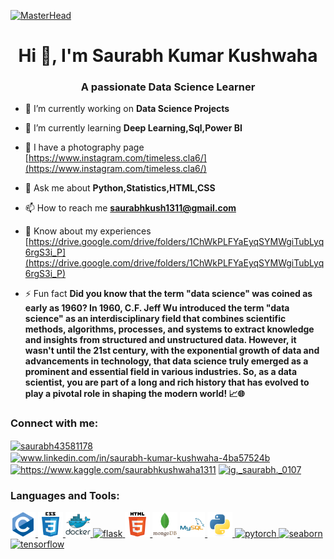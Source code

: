 [![MasterHead](https://media.licdn.com/dms/image/C4D12AQGD_su1k14bYA/article-cover_image-shrink_600_2000/0/1583217311227?e=2147483647&v=beta&t=s_7cvkGjyfNTp2x6mnsiPFUfbPhWyvnMIavE_na62bE)](https://Avaneesh-Pathak.io)
<h1 align="center">Hi 👋, I'm Saurabh Kumar Kushwaha</h1>
<h3 align="center">A passionate Data Science Learner</h3>

- 🔭 I’m currently working on **Data Science Projects**

- 🌱 I’m currently learning **Deep Learning,Sql,Power BI**

- 📝 I have a photography page [https://www.instagram.com/timeless.cla6/](https://www.instagram.com/timeless.cla6/)

- 💬 Ask me about **Python,Statistics,HTML,CSS**

- 📫 How to reach me **saurabhkush1311@gmail.com**

- 📄 Know about my experiences [https://drive.google.com/drive/folders/1ChWkPLFYaEyqSYMWgiTubLyq6rgS3i_P](https://drive.google.com/drive/folders/1ChWkPLFYaEyqSYMWgiTubLyq6rgS3i_P)

- ⚡ Fun fact **Did you know that the term "data science" was coined as early as 1960? In 1960, C.F. Jeff Wu introduced the term "data science" as an interdisciplinary field that combines scientific methods, algorithms, processes, and systems to extract knowledge and insights from structured and unstructured data. However, it wasn't until the 21st century, with the exponential growth of data and advancements in technology, that data science truly emerged as a prominent and essential field in various industries. So, as a data scientist, you are part of a long and rich history that has evolved to play a pivotal role in shaping the modern world! 📈🌐**

<h3 align="left">Connect with me:</h3>
<p align="left">
<a href="https://twitter.com/saurabh43581178" target="blank"><img align="center" src="https://raw.githubusercontent.com/rahuldkjain/github-profile-readme-generator/master/src/images/icons/Social/twitter.svg" alt="saurabh43581178" height="30" width="40" /></a>
<a href="https://linkedin.com/in/www.linkedin.com/in/saurabh-kumar-kushwaha-4ba57524b" target="blank"><img align="center" src="https://raw.githubusercontent.com/rahuldkjain/github-profile-readme-generator/master/src/images/icons/Social/linked-in-alt.svg" alt="www.linkedin.com/in/saurabh-kumar-kushwaha-4ba57524b" height="30" width="40" /></a>
<a href="https://kaggle.com/https://www.kaggle.com/saurabhkushwaha1311" target="blank"><img align="center" src="https://raw.githubusercontent.com/rahuldkjain/github-profile-readme-generator/master/src/images/icons/Social/kaggle.svg" alt="https://www.kaggle.com/saurabhkushwaha1311" height="30" width="40" /></a>
<a href="https://instagram.com/ig._saurabh._0107" target="blank"><img align="center" src="https://raw.githubusercontent.com/rahuldkjain/github-profile-readme-generator/master/src/images/icons/Social/instagram.svg" alt="ig._saurabh._0107" height="30" width="40" /></a>
</p>

<h3 align="left">Languages and Tools:</h3>
<p align="left"> <a href="https://www.cprogramming.com/" target="_blank" rel="noreferrer"> <img src="https://raw.githubusercontent.com/devicons/devicon/master/icons/c/c-original.svg" alt="c" width="40" height="40"/> </a> <a href="https://www.w3schools.com/css/" target="_blank" rel="noreferrer"> <img src="https://raw.githubusercontent.com/devicons/devicon/master/icons/css3/css3-original-wordmark.svg" alt="css3" width="40" height="40"/> </a> <a href="https://www.docker.com/" target="_blank" rel="noreferrer"> <img src="https://raw.githubusercontent.com/devicons/devicon/master/icons/docker/docker-original-wordmark.svg" alt="docker" width="40" height="40"/> </a> <a href="https://flask.palletsprojects.com/" target="_blank" rel="noreferrer"> <img src="https://www.vectorlogo.zone/logos/pocoo_flask/pocoo_flask-icon.svg" alt="flask" width="40" height="40"/> </a> <a href="https://www.w3.org/html/" target="_blank" rel="noreferrer"> <img src="https://raw.githubusercontent.com/devicons/devicon/master/icons/html5/html5-original-wordmark.svg" alt="html5" width="40" height="40"/> </a> <a href="https://www.mongodb.com/" target="_blank" rel="noreferrer"> <img src="https://raw.githubusercontent.com/devicons/devicon/master/icons/mongodb/mongodb-original-wordmark.svg" alt="mongodb" width="40" height="40"/> </a> <a href="https://www.mysql.com/" target="_blank" rel="noreferrer"> <img src="https://raw.githubusercontent.com/devicons/devicon/master/icons/mysql/mysql-original-wordmark.svg" alt="mysql" width="40" height="40"/> </a> <a href="https://www.python.org" target="_blank" rel="noreferrer"> <img src="https://raw.githubusercontent.com/devicons/devicon/master/icons/python/python-original.svg" alt="python" width="40" height="40"/> </a> <a href="https://pytorch.org/" target="_blank" rel="noreferrer"> <img src="https://www.vectorlogo.zone/logos/pytorch/pytorch-icon.svg" alt="pytorch" width="40" height="40"/> </a> <a href="https://seaborn.pydata.org/" target="_blank" rel="noreferrer"> <img src="https://seaborn.pydata.org/_images/logo-mark-lightbg.svg" alt="seaborn" width="40" height="40"/> </a> <a href="https://www.tensorflow.org" target="_blank" rel="noreferrer"> <img src="https://www.vectorlogo.zone/logos/tensorflow/tensorflow-icon.svg" alt="tensorflow" width="40" height="40"/> </a> </p>

